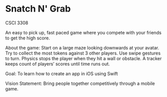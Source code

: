 # Snatch N' Grab
CSCI 3308

An easy to pick up, fast paced game where you compete with your friends to get the high score.

About the game: Start on a large maze looking downwards at your avatar. Try to collect the most tokens against 3 other players. Use swipe gestures to turn. Physics stops the player when they hit a wall or obstacle. A tracker keeps count of players’ scores until time runs out.

Goal: To learn how to create an app in iOS using Swift	

Vision Statement: Bring people together competitively through a mobile game.
